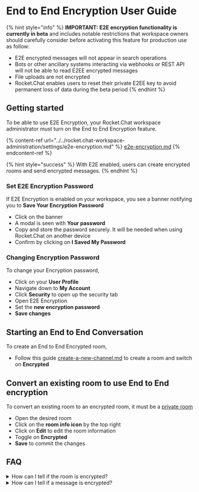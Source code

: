 # End to End Encryption User Guide

{% hint style="info" %}
**IMPORTANT:** **E2E encryption functionality is currently in beta** and includes notable restrictions that workspace owners should carefully consider before activating this feature for production use as follow:

* E2E encrypted messages will not appear in search operations&#x20;
* Bots or other ancillary systems interacting via webhooks or REST API will not be able to read E2EE encrypted messages&#x20;
* File uploads are not encrypted&#x20;
* Rocket.Chat enables users to reset their private E2EE key to avoid permanent loss of data during the beta period
{% endhint %}

## Getting started

To be able to use E2E Encryption, your Rocket.Chat workspace administrator must turn on the End to End Encryption feature.

{% content-ref url="../../rocket.chat-workspace-administration/settings/e2e-encryption.md" %}
[e2e-encryption.md](../../rocket.chat-workspace-administration/settings/e2e-encryption.md)
{% endcontent-ref %}

{% hint style="success" %}
With E2E enabled, users can create encrypted rooms and send encrypted messages.
{% endhint %}

### Set E2E Encryption Password

If E2E Encryption is enabled on your workspace, you see a banner notifying you to **Save Your Encryption Password**&#x20;

* Click on the banner
* A modal is seen with **Your password**
* Copy and store the password securely. It will be needed when using Rocket.Chat on another device
* Confirm by clicking on **I Saved My Password**

### Changing Encryption Password

To change your Encryption password,

* Click on your **User Profile**&#x20;
* Navigate down to **My Account**
* Click **Security** to open up the security tab
* Open E2E Encryption
* Set the **new encryption password**
* **Save changes**

## Starting an End to End Conversation

To create an End to End Encrypted room,&#x20;

* Follow this guide [create-a-new-channel.md](../rooms/channels/create-a-new-channel.md "mention") to create a room and switch on **Encrypted**

## Convert an existing room to use End to End encryption

To convert an existing room to an encrypted room, it must be a [private room](../rooms/channels/types-of-channels.md#private-channels)

* Open the desired room
* Click on the **room info icon** by the top right
* Click on **Edit** to edit the room information
* Toggle on **Encrypted**&#x20;
* **Save** to commit the changes

## FAQ

<details>

<summary>How can I tell if the room is encrypted?</summary>

If the room is using End to End Encryption you should see a key icon by the channel name.

<img src="../../../.gitbook/assets/e2e-keybychannel.png" alt="" data-size="original">

</details>

<details>

<summary>How can I tell if a message is encrypted?</summary>

You will see a key icon by the username.

</details>
